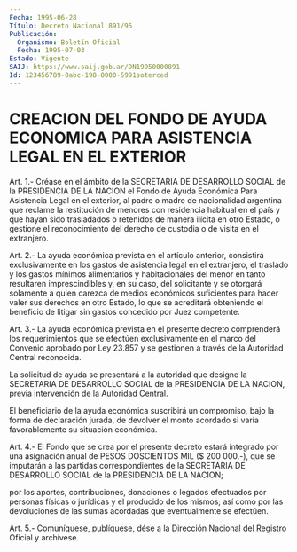 ```yaml
---
Fecha: 1995-06-28
Título: Decreto Nacional 891/95
Publicación:
  Organismo: Boletín Oficial
  Fecha: 1995-07-03
Estado: Vigente
SAIJ: https://www.saij.gob.ar/DN19950000891
Id: 123456789-0abc-198-0000-5991soterced
---
```

# CREACION DEL FONDO DE AYUDA ECONOMICA PARA ASISTENCIA LEGAL EN EL EXTERIOR

<a id="1"></a>
Art.  1.-  Créase  en el ámbito de la SECRETARIA DE DESARROLLO SOCIAL de la PRESIDENCIA  DE  LA NACION el Fondo de Ayuda Económica Para  Asistencia  Legal  en  el  exterior,  al  padre  o  madre  de nacionalidad argentina que reclame  la  restitución  de menores con residencia  habitual  en  el  país  y que hayan sido trasladados  o retenidos  de  manera  ilícita  en  otro  Estado,   o  gestione  el reconocimiento  del  derecho  de  custodia  o  de  visita  en    el extranjero.

<a id="2"></a>
Art.  2.- La ayuda económica prevista en el artículo anterior, consistirá exclusivamente  en  los gastos de asistencia legal en el extranjero,  el  traslado  y  los  gastos  mínimos  alimentarios  y habitacionales del menor en tanto resultaren  imprescindibles y, en su caso, del solicitante y se otorgará solamente  a  quien  carezca de  medios económicos suficientes para hacer valer sus derechos  en otro  Estado,  lo  que  se  acreditará  obteniendo  el beneficio de litigar sin gastos concedido por Juez competente.

<a id="3"></a>
Art.  3.-  La  ayuda económica prevista en el presente decreto comprenderá los requerimientos  que  se  efectúen exclusivamente en el  marco del Convenio aprobado por Ley 23.857  y  se  gestionen  a través de la Autoridad Central reconocida.

La solicitud  de ayuda se presentará a la autoridad que designe la SECRETARIA DE DESARROLLO  SOCIAL  de  la  PRESIDENCIA DE LA NACION, previa intervención de la Autoridad Central.

El  beneficiario de la ayuda económica suscribirá  un  compromiso, bajo la  forma de declaración jurada, de devolver el monto acordado si varía favorablemente su situación económica.

<a id="4"></a>
Art.  4.-  El Fondo que se crea por el presente decreto estará integrado por una  asignación  anual de PESOS DOSCIENTOS MIL ($ 200 000.-),  que  se imputarán a las partidas  correspondientes  de  la SECRETARIA DE DESARROLLO  SOCIAL  de  la  PRESIDENCIA DE LA NACION;

por los aportes, contribuciones, donaciones  o  legados  efectuados por personas físicas o jurídicas y el producido de los mismos;  así como  por las devoluciones de las sumas acordadas que eventualmente se efectúen.

<a id="5"></a>
Art. 5.- Comuníquese, publíquese, dése a la Dirección Nacional del Registro Oficial y archívese.